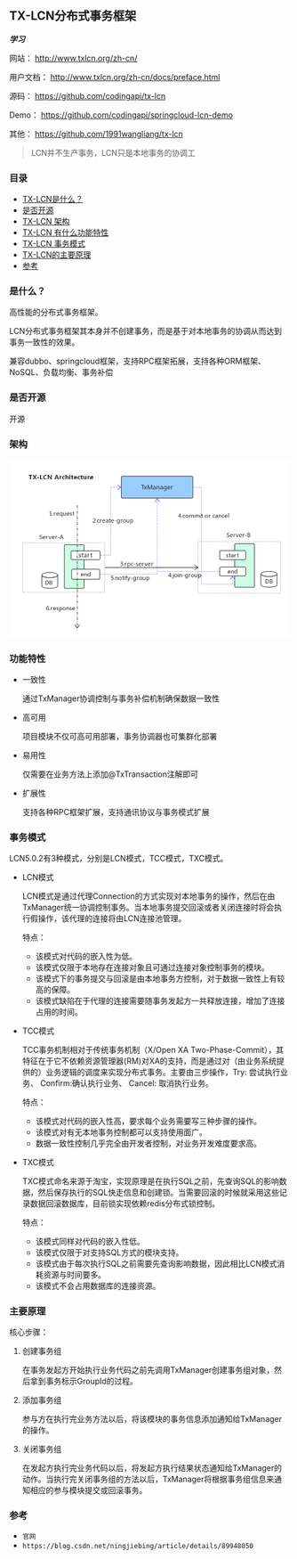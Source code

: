 ## TX-LCN分布式事务框架
**_学习_**

网站： http://www.txlcn.org/zh-cn/

用户文档： http://www.txlcn.org/zh-cn/docs/preface.html

源码： https://github.com/codingapi/tx-lcn

Demo： https://github.com/codingapi/springcloud-lcn-demo

其他： https://github.com/1991wangliang/tx-lcn

> LCN并不生产事务，LCN只是本地事务的协调工
>

### 目录
* [TX-LCN是什么？](#是什么？)
* [是否开源](#是否开源)
* [TX-LCN 架构](#架构)
* [TX-LCN 有什么功能特性](#功能特性)
* [TX-LCN 事务模式](#事务模式)
* [TX-LCN的主要原理](#主要原理)
* [参考](#参考)

### 是什么？
高性能的分布式事务框架。

LCN分布式事务框架其本身并不创建事务，而是基于对本地事务的协调从而达到事务一致性的效果。

兼容dubbo、springcloud框架，支持RPC框架拓展，支持各种ORM框架、NoSQL、负载均衡、事务补偿

### 是否开源
开源

### 架构
![架构](images/TX-LCN-architecture.png)

### 功能特性
* 一致性

    通过TxManager协调控制与事务补偿机制确保数据一致性

* 高可用

    项目模块不仅可高可用部署，事务协调器也可集群化部署

* 易用性

    仅需要在业务方法上添加@TxTransaction注解即可

* 扩展性

    支持各种RPC框架扩展，支持通讯协议与事务模式扩展

### 事务模式
LCN5.0.2有3种模式，分别是LCN模式，TCC模式，TXC模式。

* LCN模式

    LCN模式是通过代理Connection的方式实现对本地事务的操作，然后在由TxManager统一协调控制事务。当本地事务提交回滚或者关闭连接时将会执行假操作，该代理的连接将由LCN连接池管理。
    
    特点：

    * 该模式对代码的嵌入性为低。
    * 该模式仅限于本地存在连接对象且可通过连接对象控制事务的模块。
    * 该模式下的事务提交与回滚是由本地事务方控制，对于数据一致性上有较高的保障。
    * 该模式缺陷在于代理的连接需要随事务发起方一共释放连接，增加了连接占用的时间。
 
* TCC模式

    TCC事务机制相对于传统事务机制（X/Open XA Two-Phase-Commit），其特征在于它不依赖资源管理器(RM)对XA的支持，而是通过对（由业务系统提供的）业务逻辑的调度来实现分布式事务。主要由三步操作，Try: 尝试执行业务、 Confirm:确认执行业务、 Cancel: 取消执行业务。

    特点：

    * 该模式对代码的嵌入性高，要求每个业务需要写三种步骤的操作。
    * 该模式对有无本地事务控制都可以支持使用面广。
    * 数据一致性控制几乎完全由开发者控制，对业务开发难度要求高。
 
* TXC模式

    TXC模式命名来源于淘宝，实现原理是在执行SQL之前，先查询SQL的影响数据，然后保存执行的SQL快走信息和创建锁。当需要回滚的时候就采用这些记录数据回滚数据库，目前锁实现依赖redis分布式锁控制。

    特点：

    * 该模式同样对代码的嵌入性低。
    * 该模式仅限于对支持SQL方式的模块支持。
    * 该模式由于每次执行SQL之前需要先查询影响数据，因此相比LCN模式消耗资源与时间要多。
    * 该模式不会占用数据库的连接资源。

### 主要原理
核心步骤：

1. 创建事务组

    在事务发起方开始执行业务代码之前先调用TxManager创建事务组对象，然后拿到事务标示GroupId的过程。

2. 添加事务组

    参与方在执行完业务方法以后，将该模块的事务信息添加通知给TxManager的操作。
    
3. 关闭事务组

    在发起方执行完业务代码以后，将发起方执行结果状态通知给TxManager的动作。当执行完关闭事务组的方法以后，TxManager将根据事务组信息来通知相应的参与模块提交或回滚事务。

### 参考
* `官网`
* `https://blog.csdn.net/ningjiebing/article/details/89948050`